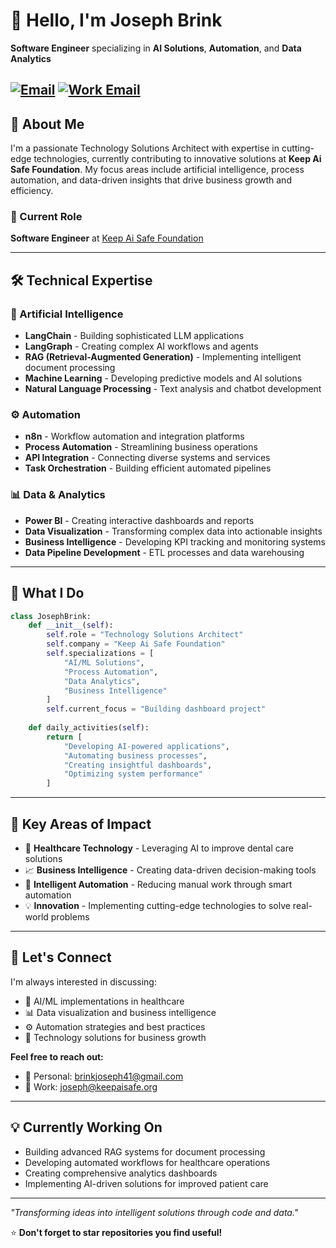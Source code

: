 # 👋 Hello, I'm Joseph Brink

**Software Engineer** specializing in **AI Solutions**, **Automation**, and **Data Analytics**

[![Email](https://img.shields.io/badge/Email-1a.decpro1122@gmail.com-red?style=flat-square&logo=gmail)](mailto:brinkjoseph41@gmail.com)
[![Work Email](https://img.shields.io/badge/Work-christian@clovedds.com-blue?style=flat-square&logo=microsoft-outlook)](mailto:joseph@keepaisafe.com)
---

## 🚀 About Me

I'm a passionate Technology Solutions Architect with expertise in cutting-edge technologies, currently contributing to innovative solutions at **Keep Ai Safe Foundation**. My focus areas include artificial intelligence, process automation, and data-driven insights that drive business growth and efficiency.

### 🏢 Current Role
**Software Engineer** at [Keep Ai Safe Foundation](https://keepaisafe.org/)

---

## 🛠️ Technical Expertise

### 🤖 Artificial Intelligence
- **LangChain** - Building sophisticated LLM applications
- **LangGraph** - Creating complex AI workflows and agents
- **RAG (Retrieval-Augmented Generation)** - Implementing intelligent document processing
- **Machine Learning** - Developing predictive models and AI solutions
- **Natural Language Processing** - Text analysis and chatbot development

### ⚙️ Automation
- **n8n** - Workflow automation and integration platforms
- **Process Automation** - Streamlining business operations
- **API Integration** - Connecting diverse systems and services
- **Task Orchestration** - Building efficient automated pipelines

### 📊 Data & Analytics
- **Power BI** - Creating interactive dashboards and reports
- **Data Visualization** - Transforming complex data into actionable insights
- **Business Intelligence** - Developing KPI tracking and monitoring systems
- **Data Pipeline Development** - ETL processes and data warehousing

---

## 🎯 What I Do

```python
class JosephBrink:
    def __init__(self):
        self.role = "Technology Solutions Architect"
        self.company = "Keep Ai Safe Foundation"
        self.specializations = [
            "AI/ML Solutions",
            "Process Automation", 
            "Data Analytics",
            "Business Intelligence"
        ]
        self.current_focus = "Building dashboard project"
    
    def daily_activities(self):
        return [
            "Developing AI-powered applications",
            "Automating business processes",
            "Creating insightful dashboards",
            "Optimizing system performance"
        ]
```

---

## 🌟 Key Areas of Impact

- 🔬 **Healthcare Technology** - Leveraging AI to improve dental care solutions
- 📈 **Business Intelligence** - Creating data-driven decision-making tools
- 🤖 **Intelligent Automation** - Reducing manual work through smart automation
- 💡 **Innovation** - Implementing cutting-edge technologies to solve real-world problems

---


## 🤝 Let's Connect

I'm always interested in discussing:
- 🤖 AI/ML implementations in healthcare
- 📊 Data visualization and business intelligence
- ⚙️ Automation strategies and best practices
- 💼 Technology solutions for business growth

**Feel free to reach out:**
- 📧 Personal: [brinkjoseph41@gmail.com](mailto:brinkjoseph41@gmail.com)
- 💼 Work: [joseph@keepaisafe.org](mailto:joseph@keepaisafe.org)

---

## 💡 Currently Working On

- Building advanced RAG systems for document processing
- Developing automated workflows for healthcare operations
- Creating comprehensive analytics dashboards
- Implementing AI-driven solutions for improved patient care

---

*"Transforming ideas into intelligent solutions through code and data."*

⭐ **Don't forget to star repositories you find useful!**
